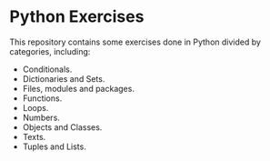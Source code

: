 # Python Exercises

This repository contains some exercises done in Python divided by categories, including:

- Conditionals.
- Dictionaries and Sets.
- Files, modules and packages.
- Functions.
- Loops.
- Numbers.
- Objects and Classes.
- Texts.
- Tuples and Lists.